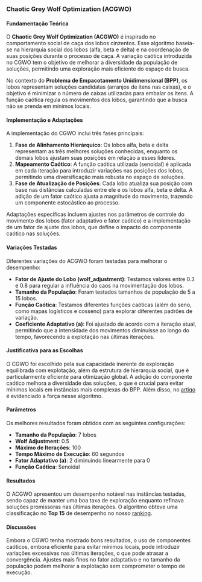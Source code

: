 ### **Chaotic Grey Wolf Optimization (ACGWO)**

#### **Fundamentação Teórica**
O **Chaotic Grey Wolf Optimization (ACGWO)** é inspirado no comportamento social de caça dos lobos cinzentos. Esse algoritmo baseia-se na hierarquia social dos lobos (alfa, beta e delta) e na coordenação de suas posições durante o processo de caça. A variação caótica introduzida no CGWO tem o objetivo de melhorar a diversidade da população de soluções, permitindo uma exploração mais eficiente do espaço de busca.

No contexto do **Problema de Empacotamento Unidimensional (BPP)**, os lobos representam soluções candidatas (arranjos de itens nas caixas), e o objetivo é minimizar o número de caixas utilizadas para embalar os itens. A função caótica regula os movimentos dos lobos, garantindo que a busca não se prenda em mínimos locais.

#### **Implementação e Adaptações**
A implementação do CGWO inclui três fases principais:
1. **Fase de Alinhamento Hierárquico**: Os lobos alfa, beta e delta representam as três melhores soluções conhecidas, enquanto os demais lobos ajustam suas posições em relação a esses líderes.
2. **Mapeamento Caótico**: A função caótica utilizada (senoidal) é aplicada em cada iteração para introduzir variações nas posições dos lobos, permitindo uma diversificação mais robusta no espaço de soluções.
3. **Fase de Atualização de Posições**: Cada lobo atualiza sua posição com base nas distâncias calculadas entre ele e os lobos alfa, beta e delta. A adição de um fator caótico ajusta a magnitude do movimento, trazendo um componente estocástico ao processo.

Adaptações específicas incluem ajustes nos parâmetros de controle do movimento dos lobos (fator adaptativo e fator caótico) e a implementação de um fator de ajuste dos lobos, que define o impacto do componente caótico nas soluções.

#### **Variações Testadas**
Diferentes variações do ACGWO foram testadas para melhorar o desempenho:
- **Fator de Ajuste do Lobo (wolf_adjustment)**: Testamos valores entre 0.3 e 0.8 para regular a influência do caos na movimentação dos lobos.
- **Tamanho da População**: Foram testados tamanhos de população de 5 a 15 lobos.
- **Função Caótica**: Testamos diferentes funções caóticas (além do seno, como mapas logísticos e cosseno) para explorar diferentes padrões de variação.
- **Coeficiente Adaptativo (a)**: Foi ajustado de acordo com a iteração atual, permitindo que a intensidade dos movimentos diminuísse ao longo do tempo, favorecendo a explotação nas últimas iterações.

#### **Justificativa para as Escolhas**
O CGWO foi escolhido pela sua capacidade inerente de exploração equilibrada com explotação, além da estrutura de hierarquia social, que é particularmente eficiente para otimização global. A adição do componente caótico melhora a diversidade das soluções, o que é crucial para evitar mínimos locais em instâncias mais complexas do BPP. Além disso, no [artigo](https://github.com/SU4NE/II-desafio-em-otimizacao-com-metaheuristica/blob/main/docs/Artigos/CGWO.pdf) é evidenciado a força nesse algoritmo.

#### **Parâmetros**
Os melhores resultados foram obtidos com as seguintes configurações:
- **Tamanho da População**: 7 lobos
- **Wolf Adjustment**: 0.5
- **Máximo de Iterações**: 100
- **Tempo Máximo de Execução**: 60 segundos
- **Fator Adaptativo (a)**: 2 diminuindo linearmente para 0
- **Função Caótica**: Senoidal

#### **Resultados**
O ACGWO apresentou um desempenho notável nas instâncias testadas, sendo capaz de manter uma boa taxa de exploração enquanto refinava soluções promissoras nas últimas iterações. O algoritmo obteve uma classificação no **Top 15** de desempenho no nosso [ranking](https://github.com/SU4NE/II-desafio-em-otimizacao-com-metaheuristica/tree/main/docs/Graphics/Top15).

#### **Discussões**
Embora o CGWO tenha mostrado bons resultados, o uso de componentes caóticos, embora eficiente para evitar mínimos locais, pode introduzir variações excessivas nas últimas iterações, o que pode atrasar a convergência. Ajustes mais finos no fator adaptativo e no tamanho da população podem melhorar a explotação sem comprometer o tempo de execução.
